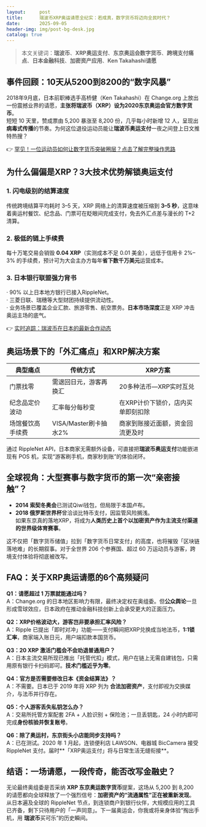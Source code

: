 ```yaml
---
layout:     post
title:      瑞波币XRP奥运请愿全纪实：若成真，数字货币将迈向全民时代？
date:       2025-09-05
header-img: img/post-bg-desk.jpg
catalog: true
---
```


> 本文关键词：**瑞波币**、**XRP奥运支付**、**东京奥运会数字货币**、**跨境支付痛点**、**日本金融科技**、**加密资产应用**、**Ken Takahashi请愿**

## 事件回顾：10天从5200到8200的“数字风暴”

2018年9月底，日本前职棒选手高桥健（Ken Takahashi）在 Change.org 上放出一份震撼业界的请愿，**主张将瑞波币（XRP）设为2020东京奥运会官方数字货币**。  
短短 10 天里，赞成票由 5,200 暴涨至 8,200 份，几乎每小时新增 12 人，呈现出**病毒式传播**的节奏。为何这位退役运动员能让**瑞波币奥运支付**一夜之间登上日文推特热搜？

👉 [罕见！一位运动员如何让数字货币突破圈层？点击了解完整操作思路](https://okxdog.com/)

## 为什么偏偏是XRP？3大技术优势解锁奥运支付

### 1. 闪电级别的结算速度
传统跨境结算平均耗时 3–5 天，XRP 网络上的清算速度被压缩到 **3–5 秒**，这意味着奥运村餐饮、纪念品、门票可在眨眼间完成支付，免去外汇点差与漫长的 T+2 清算。

### 2. 极低的链上手续费
每十万笔交易会销毁 **0.04 XRP**（实测成本不足 0.01 美金），远低于信用卡 2%–3% 的手续费，预计可为大会主办方每年**省下数千万美元**运营成本。

### 3. 日本银行联盟强力背书
· 90% 以上日本地方银行已接入RippleNet。  
· 三菱日联、瑞穗等大型财团持续提供流动性。  
· 业务场景已覆盖企业汇款、旅游零售、航空票务。**日本市场深度**正是 XRP 冲击奥运主场的底气。

👉 [实时追踪：瑞波币在日本的最新合作动态](https://okxdog.com/)

## 奥运场景下的「外汇痛点」和XRP解决方案

| 典型痛点 | 传统方式 | XRP方案 |
|---|---|---|
| 门票找零 | 需退回日元，游客再换汇 | 20多种法币—XRP实时互兑 |
| 纪念品定价波动 | 汇率每分每秒变 | 在XRP计价下锁价，店内买单即刻扣除 |
| 场馆餐饮高手续费 | VISA/Master刷卡抽水2% | 商家到账接近面额，资金回流更及时 |

通过 RippleNet API，日本商家无需额外设备，可直接把**瑞波币奥运支付**功能嵌进现有 POS 机，实现“游客刷手机，商家秒到账”的体验闭环。

## 全球视角：大型赛事与数字货币的第一次“亲密接触”？

- **2014 索契冬奥会**已测试Qiwi钱包，但局限于本国卢布。  
- **2018 俄罗斯世界杯**曾洽谈比特币支付，因监管风险搁浅。  
如果东京真的落地XRP，将成为**人类历史上首个以加密资产作为主流支付渠道的世界级体育赛事**。

这不仅把「数字货币储值」拉到「数字货币日常支付」的高度，也将摧毁「区块链落地难」的长期叙事。对于全世界 206 个参赛国、超过 60 万运动员与游客，跨境支付体验将彻底被改写。

## FAQ：关于XRP奥运请愿的6个高频疑问

**Q1：请愿超过 1 万票就能通过吗？**  
A：Change.org 的日本地区影响力有限，最终决定权在奥组委。但**公众舆论**一旦形成雪球效应，日本政府在推动金融科技创新上会承受更大的正面压力。

**Q2：XRP价格波动大，游客岂非要承担汇率风险？**  
A：Ripple 已提出「即时对冲」功能——支付瞬间把XRP兑换成当地法币，**1:1锁汇率**，商家端入账日元，用户端扣款本国货币。

**Q3：20 XRP 激活门槛会不会劝退普通用户？**  
A：日本主流交易所现已推出「托管代扣」模式，用户在链上无需自建钱包，只需用原有银行卡扫码即可。**技术门槛近乎为零**。

**Q4：官方是否需要修改日本《资金结算法》？**  
A：不需要。日本已于 2019 年将 XRP 列为 **合法加密资产**，支付即视为交换媒介，与法币并行存在。

**Q5：个人游客丢失私钥怎么办？**  
A：交易所托管方案配套 2FA + 人脸识别 + 保险池；一旦丢钥匙，24 小时内即可完成**身份核验并恢复账号**。

**Q6：除了奥运村，东京街头小店能同步支持吗？**  
A：已在测试。2020 年 1 月起，连锁便利店 LAWSON、电器城 BicCamera 接受 RippleNet 支付。届时**「XRP奥运支付」将与日常生活无缝衔接**。

## 结语：一场请愿，一段传奇，能否改写金融史？

无论最终奥组委是否采纳 **XRP 东京奥运数字货币**提案，这场从 5,200 到 8,200 的请愿都向全球释放了一个强烈信号：**加密资产的“流通属性”正在被重新发现**。从日本遍及全球的 RippleNet 节点，到连锁商户到银行伙伴，大规模应用的工具已齐备，剩下只待用户的「一声同意」。下一届奥运会，你我或将亲身体验“掏出手机，用 **瑞波币**买可乐”的历史瞬间。